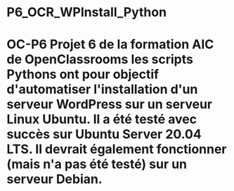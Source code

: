 # P6_OCR_WPInstall_Python
# OC-P6 Projet 6 de la formation AIC de OpenClassrooms  les scripts Pythons ont pour objectif d'automatiser l'installation d'un serveur WordPress sur un serveur Linux Ubuntu. Il a été testé avec succès sur Ubuntu Server 20.04 LTS.  Il devrait également fonctionner (mais n'a pas été testé) sur un serveur Debian.
